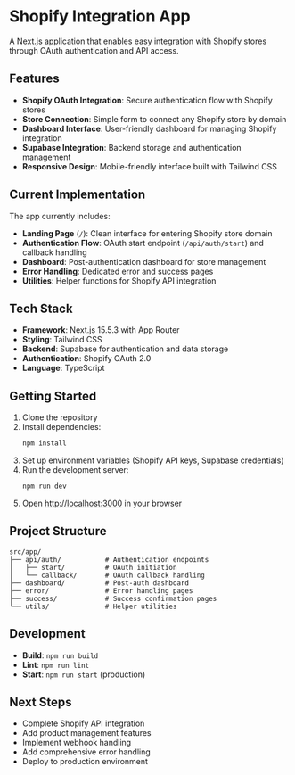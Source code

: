 # Shopify Integration App

A Next.js application that enables easy integration with Shopify stores through OAuth authentication and API access.

## Features

- **Shopify OAuth Integration**: Secure authentication flow with Shopify stores
- **Store Connection**: Simple form to connect any Shopify store by domain
- **Dashboard Interface**: User-friendly dashboard for managing Shopify integration
- **Supabase Integration**: Backend storage and authentication management
- **Responsive Design**: Mobile-friendly interface built with Tailwind CSS

## Current Implementation

The app currently includes:

- **Landing Page** (`/`): Clean interface for entering Shopify store domain
- **Authentication Flow**: OAuth start endpoint (`/api/auth/start`) and callback handling
- **Dashboard**: Post-authentication dashboard for store management
- **Error Handling**: Dedicated error and success pages
- **Utilities**: Helper functions for Shopify API integration

## Tech Stack

- **Framework**: Next.js 15.5.3 with App Router
- **Styling**: Tailwind CSS
- **Backend**: Supabase for authentication and data storage
- **Authentication**: Shopify OAuth 2.0
- **Language**: TypeScript

## Getting Started

1. Clone the repository
2. Install dependencies:
   ```bash
   npm install
   ```
3. Set up environment variables (Shopify API keys, Supabase credentials)
4. Run the development server:
   ```bash
   npm run dev
   ```
5. Open [http://localhost:3000](http://localhost:3000) in your browser

## Project Structure

```
src/app/
├── api/auth/           # Authentication endpoints
│   ├── start/          # OAuth initiation
│   └── callback/       # OAuth callback handling
├── dashboard/          # Post-auth dashboard
├── error/              # Error handling pages
├── success/            # Success confirmation pages
└── utils/              # Helper utilities
```

## Development

- **Build**: `npm run build`
- **Lint**: `npm run lint`
- **Start**: `npm run start` (production)

## Next Steps

- Complete Shopify API integration
- Add product management features
- Implement webhook handling
- Add comprehensive error handling
- Deploy to production environment